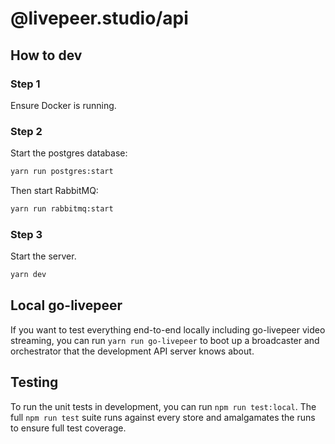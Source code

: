 # @livepeer.studio/api

## How to dev

### Step 1

Ensure Docker is running.

### Step 2

Start the postgres database:

```bash
yarn run postgres:start
```

Then start RabbitMQ:

```bash
yarn run rabbitmq:start
```

### Step 3

Start the server.

```bash
yarn dev
```

## Local go-livepeer

If you want to test everything end-to-end locally including go-livepeer video
streaming, you can run `yarn run go-livepeer` to boot up a broadcaster and
orchestrator that the development API server knows about.

## Testing

To run the unit tests in development, you can run `npm run test:local`. The full
`npm run test` suite runs against every store and amalgamates the runs to ensure
full test coverage.
